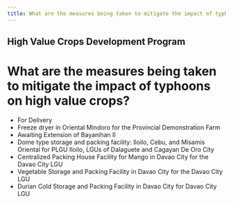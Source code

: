 ```yaml
---
title: What are the measures being taken to mitigate the impact of typhoons on high value crops
---
```


## High Value Crops Development Program

# What are the measures being taken to mitigate the impact of typhoons on high value crops?


 - For Delivery
 - Freeze dryer in Oriental Mindoro for the Provincial Demonstration Farm
 - Awaiting Extension of Bayanihan II
 - Dome type storage and packing facility: Iloilo, Cebu, and Misamis Oriental for PLGU Iloilo, LGUs of Dalaguete and Cagayan De Oro City
 - Centralized Packing House Facility for Mango in Davao City for the Davao City LGU
 - Vegetable Storage and Packing Facility in Davao City for the Davao City LGU
 - Durian Cold Storage and Packing Facility in Davao City for Davao City LGU
